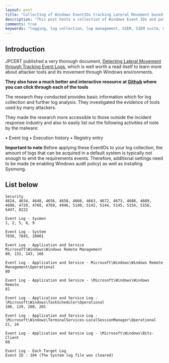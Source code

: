 ```yaml
---
layout: post
title: "Collecting of Windows EventIDs tracking Lateral Movement based on JPCERT"
description: "This post hosts a collection of Windows Event IDs and paths"
comments: true
keywords: "logging, log collection, log management, SIEM, SIEM suite, malware, lateral movement"
---
```


## Introduction

JPCERT published a very thorough document, [Detecting Lateral Movement through Tracking Event Logs](https://www.jpcert.or.jp/english/pub/sr/20170612ac-ir_research_en.pdf), which is well worth a read itself to learn more about attacker tools and its movement through Windows environments.

**They also have a much better and interactive resource at [Github](https://jpcertcc.github.io/ToolAnalysisResultSheet/) where you can click through each of the tools**

The research they conducted provides basic information which for log collection and further log analysis. They investigated the evidence of tools used by many attackers.

They made the research more accessible to those outside the incident response industry and also to easily list out the following activities of note by the malware:

• Event log
• Execution history
• Registry entry

**Important to note**
Before applying these EventIDs to your log collection, the amount of logs that can be acquired in a default system is typically not enough to emit the requirements events.  Therefore, additional settings need to be made (ie enabling Windows audit policy) as well as installing Sysmong.

## List below

```
Security
4624, 4634, 4648, 4656, 4658, 4660, 4663, 4672, 4673, 4688, 4689, 4698, 4720, 4768, 4769, 4946, 5140, 5142, 5144, 5145, 5154, 5156, 5447, 8222

Event Log - Sysmon
1, 2, 5, 8, 9

Event Log - System
7036, 7045, 20001

Event Log - Application and Service
Microsoft\Windows\Windows Remote Management
80, 132, 143, 166

Event Log - Application and Service - Microsoft\Windows\Windows Remote Management\Operational
80

Event Log - Application and Service - \Microsoft\Windows\Windows Remote
81

Event Log - Application and Service Log - \Microsoft\Windows\TaskScheduler\Operational
106, 129, 200, 201

Event Log - Application and Service Log - \Microsoft\Windows\TerminalServices-LocalSessionManager\Operational
21, 24

Event Log - Application and Service Log - \Microsoft\Windows\Bits-Client
60

Event Log - Each Target Log
Event ID : 104 (The System log file was cleared)
```
